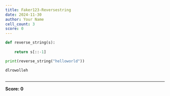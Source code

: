 ```yaml
---
title: Faker123-Reversestring
date: 2024-11-30
author: Your Name
cell_count: 3
score: 0
---
```


```python
def reverse_string(s):
    
    return s[::-1]
```


```python
print(reverse_string("helloworld"))
```

    dlrowolleh



```python

```


---
**Score: 0**
